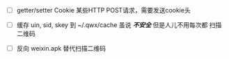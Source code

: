 - [ ] getter/setter Cookie 某些HTTP POST请求，需要发送cookie头
- [ ] 缓存 uin, sid, skey 到 ~/.qwx/cache 虽说 ***不安全*** 但是人儿不用每次都
扫描二维码
- [ ] 反向 weixin.apk 替代扫描二维码

